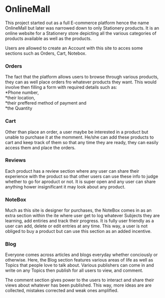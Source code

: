 ﻿# OnlineMall
This project started out as a full E-commerce platform hence the name OnlineMall but later was narrowed down to only Stationery products. 
It is an online website for a Stationery store depicting all the various categories of products available as well as the products.

Users are allowed to create an Account with this site to acces some sections such as Orders, Cart, Notebox.

<h3>Orders</h3>
The fact that the platform allows users to browse through various products, they can as well place orders fro whatever products they want.
This would involve then filling a form with required details such as:<br>
*Phone number,<br> 
*their location,<br> 
*their preffered method of payment and<br>
*the Quantity 

<h3>Cart</h3>
Other than place an order, a user maybe be interested in a product but unable to purchase it at the momment. He/she can add these products to cart and keep track of them so that any time they are ready, they can easily access them and place the orders.

<h3>Reviews</h3>
Each product has a review section where any user can share their experience with the product so that other users can use these info to judge whether to go for  aproduct or not. It is super open and any user can share anything hower insignificant it may look about any product.

<h3>NoteBox</h3>
Much as this site is designer for purchases, the NoteBox comes in as an extra section within the ite where user get to log whatever Subjects they are learning, add entiries and track their progress. It is fully user friendly as a user can add, delete or edit entries at any time. This way, a user is not obliged to buy a product but can use this section as an added incentive.

<h3>Blog</h3>
Everyone comes across articles and blogs everyday whether conciously or otherwise. Here, the Blog section features various areas of life as well as Topics that people love to talk about. Various publishers can come in and write on any Topics then publish for all users to view, and comment. 

The comment section gives power to the users to interact and share their views about whatever has been published.
This way, more ideas are are collected, mistakes corrected and weak ones amplified.
